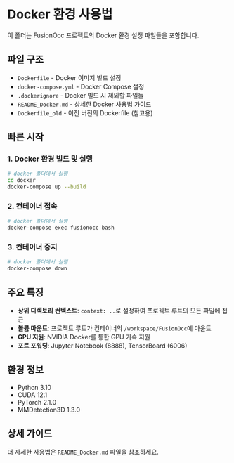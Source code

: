 # Docker 환경 사용법

이 폴더는 FusionOcc 프로젝트의 Docker 환경 설정 파일들을 포함합니다.

## 파일 구조

- `Dockerfile` - Docker 이미지 빌드 설정
- `docker-compose.yml` - Docker Compose 설정
- `.dockerignore` - Docker 빌드 시 제외할 파일들
- `README_Docker.md` - 상세한 Docker 사용법 가이드
- `Dockerfile_old` - 이전 버전의 Dockerfile (참고용)

## 빠른 시작

### 1. Docker 환경 빌드 및 실행

```bash
# docker 폴더에서 실행
cd docker
docker-compose up --build
```

### 2. 컨테이너 접속

```bash
# docker 폴더에서 실행
docker-compose exec fusionocc bash
```

### 3. 컨테이너 중지

```bash
# docker 폴더에서 실행
docker-compose down
```

## 주요 특징

- **상위 디렉토리 컨텍스트**: `context: ..`로 설정하여 프로젝트 루트의 모든 파일에 접근
- **볼륨 마운트**: 프로젝트 루트가 컨테이너의 `/workspace/FusionOcc`에 마운트
- **GPU 지원**: NVIDIA Docker를 통한 GPU 가속 지원
- **포트 포워딩**: Jupyter Notebook (8888), TensorBoard (6006)

## 환경 정보

- Python 3.10
- CUDA 12.1
- PyTorch 2.1.0
- MMDetection3D 1.3.0

## 상세 가이드

더 자세한 사용법은 `README_Docker.md` 파일을 참조하세요. 